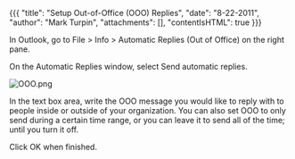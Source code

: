 {{{
  "title": "Setup Out-of-Office (OOO) Replies",
  "date": "8-22-2011",
  "author": "Mark Turpin",
  "attachments": [],
  "contentIsHTML": true
}}}

<p>In Outlook, go to File &gt; Info &gt; Automatic Replies (Out of Office) on the right pane.</p>
<p>On the Automatic Replies window, select Send automatic replies.</p>
<p><img src="https://t3n.zendesk.com/attachments/token/epta7rqhq12czbc/?name=OOO.png" alt="OOO.png" />
</p>
<p>In the text box area, write the OOO message you would like to reply with to people inside or outside of your organization. You can also set OOO to only send during a certain time range, or you can leave it to send all of the time; until you turn
  it off.</p>
<p>Click OK when finished.</p>